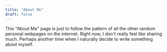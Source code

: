 ```yaml
---
title: "About Me"
draft: false
---
```


This "About Me" page is just to follow the pattern of all the other random personal webpages on the internet. Right now, I don't really feel like sharing much. Perhaps another time when I naturally decide to write something about myself.